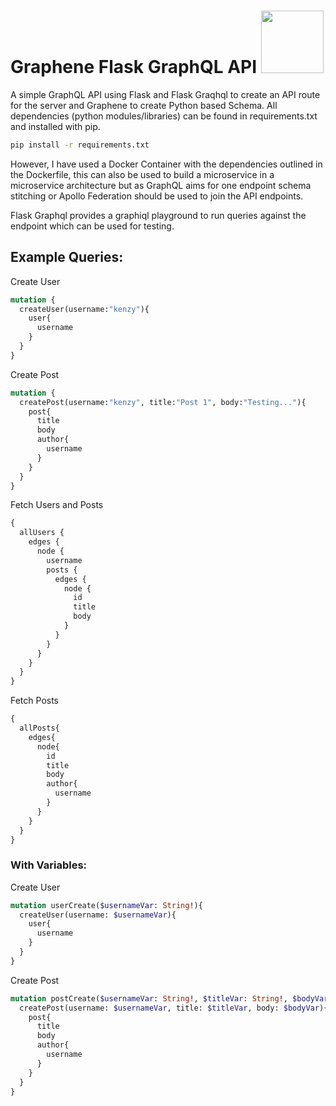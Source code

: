 # Graphene Flask GraphQL API <img src="https://github.com/graphql/graphql-spec/blob/master/resources/GraphQL%20Logo.svg" width="100" />

A simple GraphQL API using Flask and Flask Graqhql to create an API route for the server and Graphene to create Python based Schema. All dependencies (python modules/libraries) can be found in requirements.txt and installed with pip. 
```bash
pip install -r requirements.txt
```
However, I have used a Docker Container with the dependencies outlined in the Dockerfile, this can also be used to build a microservice in a microservice architecture but as GraphQL aims for one endpoint schema stitching or Apollo Federation should be used to join the API endpoints.

Flask Graphql provides a graphiql playground to run queries against the endpoint which can be used for testing.

## Example Queries:

Create User
```graphql
mutation {
  createUser(username:"kenzy"){
    user{
      username
    }
  }
}
```
Create Post
```graphql
mutation {
  createPost(username:"kenzy", title:"Post 1", body:"Testing..."){
    post{
      title
      body
      author{
        username
      }
    }
  }
}
```
Fetch Users and Posts
```graphql
{
  allUsers {
    edges {
      node {
        username
        posts {
          edges {
            node {
              id
              title
              body
            }
          }
        }
      }
    }
  }
}
```
Fetch Posts
```graphql
{
  allPosts{
    edges{
      node{
        id
        title
        body
        author{
          username
        }
      }
    }
  }
}
```
### With Variables:

Create User
```graphql
mutation userCreate($usernameVar: String!){
  createUser(username: $usernameVar){
    user{
      username
    }
  }
}
```
Create Post
```graphql
mutation postCreate($usernameVar: String!, $titleVar: String!, $bodyVar: String!){
  createPost(username: $usernameVar, title: $titleVar, body: $bodyVar){
    post{
      title
      body
      author{
        username
      }
    }
  }
}
```